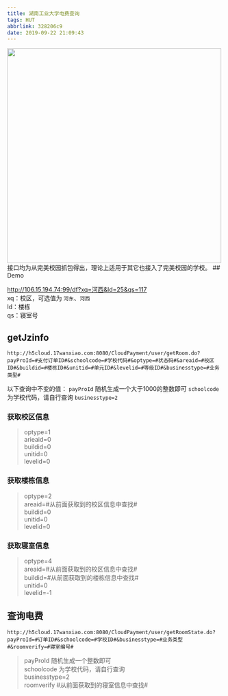 ```yaml
---
title: 湖南工业大学电费查询
tags: HUT
abbrlink: 328206c9
date: 2019-09-22 21:09:43
---
```

<img src="https://cdn.jsdelivr.net/gh/cxyzzz/CDN@20.07.08/images/posts/tDgNBEq7ZkGxnc5.webp" width="500" >
接口均为从完美校园抓包得出，理论上适用于其它也接入了完美校园的学校。
<!-- more -->
## Demo

<http://106.15.194.74:99/df?xq=河西&ld=25&qs=117>  
xq：校区，可选值为 `河东`、`河西`  
ld：楼栋  
qs：寝室号

## getJzinfo

`http://h5cloud.17wanxiao.com:8080/CloudPayment/user/getRoom.do?payProId=#支付订单ID#&schoolcode=#学校代码#&optype=#状态码#&areaid=#校区ID#&buildid=#楼栋ID#&unitid=#单元ID#&levelid=#等级ID#&businesstype=#业务类型#`

以下查询中不变的值：
`payProId` 随机生成一个大于1000的整数即可
`schoolcode` 为学校代码，请自行查询
`businesstype=2`

### 获取校区信息

>optype=1  
arieaid=0  
buildid=0  
unitid=0  
levelid=0  

### 获取楼栋信息

>optype=2  
areaid=#从前面获取到的校区信息中查找#  
buildid=0  
unitid=0  
levelid=0  

### 获取寝室信息

>optype=4  
areaid=#从前面获取到的校区信息中查找#  
buildid=#从前面获取到的楼栋信息中查找#  
unitid=0  
levelid=-1  

## 查询电费

`http://h5cloud.17wanxiao.com:8080/CloudPayment/user/getRoomState.do?payProId=#订单ID#&schoolcode=#学校ID#&businesstype=#业务类型#&roomverify=#寝室编号#`

>payProId 随机生成一个整数即可  
schoolcode 为学校代码，请自行查询  
businesstype=2  
roomverify #从前面获取到的寝室信息中查找#
